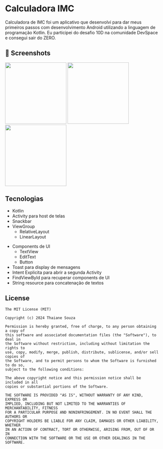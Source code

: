 # Calculadora IMC
Calculadora de IMC foi um aplicativo que desenvolvi para dar meus primeiros passos com desenvolvimento Android utilizando a linguagem de programação Kotlin. Eu participei do desafio 10D na comunidade DevSpace e consegui sair do ZERO.

## :camera_flash: Screenshots

<img src="https://github.com/thaianesouza0/CalculadoraIMC/assets/165524286/58bd3e6d-91ed-49f6-9f12-2e65a02b037c" width=200 /> <img src="https://github.com/thaianesouza0/CalculadoraIMC/assets/165524286/51532c9f-b402-4a5e-b92c-8c66673f3334" width=200 /> <img src="https://github.com/thaianesouza0/CalculadoraIMC/assets/165524286/20066968-1ec3-46a7-a670-af1496d2a6a3" width=200 />

## Tecnologias
* Kotlin
* Activity para host de telas
* Snackbar
* ViewGroup
    * RelativeLayout
    * LinearLayout
- Components de UI
    - TextView
    - EditText
    - Button
- Toast para display de mensagens
- Intent Explicita para abrir a segunda Activity
- FindViewById para recuperar components de UI
- String resource para concatenação de textos


## License
```
The MIT License (MIT)

Copyright (c) 2024 Thaiane Souza

Permission is hereby granted, free of charge, to any person obtaining a copy of
this software and associated documentation files (the "Software"), to deal in
the Software without restriction, including without limitation the rights to
use, copy, modify, merge, publish, distribute, sublicense, and/or sell copies of
the Software, and to permit persons to whom the Software is furnished to do so,
subject to the following conditions:

The above copyright notice and this permission notice shall be included in all
copies or substantial portions of the Software.

THE SOFTWARE IS PROVIDED "AS IS", WITHOUT WARRANTY OF ANY KIND, EXPRESS OR
IMPLIED, INCLUDING BUT NOT LIMITED TO THE WARRANTIES OF MERCHANTABILITY, FITNESS
FOR A PARTICULAR PURPOSE AND NONINFRINGEMENT. IN NO EVENT SHALL THE AUTHORS OR
COPYRIGHT HOLDERS BE LIABLE FOR ANY CLAIM, DAMAGES OR OTHER LIABILITY, WHETHER
IN AN ACTION OF CONTRACT, TORT OR OTHERWISE, ARISING FROM, OUT OF OR IN
CONNECTION WITH THE SOFTWARE OR THE USE OR OTHER DEALINGS IN THE SOFTWARE.
```
